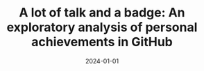 ---
title: "A lot of talk and a badge: An exploratory analysis of personal achievements in GitHub"
collection: publications
category: manuscripts
permalink: /publication/2024-01-01-A-lot-of-talk-and-a-badge-An-exploratory-analysis-of-personal-achievements-in-GitHub
date: 2024-01-01
venue: 'Inf. Softw. Technol.'
paperurl: 'https://doi.org/10.1016/j.infsof.2024.107561'
citation: ' Fabio Calefato,  Luigi Quaranta,  Filippo Lanubile, &quot;A lot of talk and a badge: An exploratory analysis of personal achievements in GitHub.&quot; <i>Inf. Softw. Technol.</i>, 2024. DOI: <a href="https://doi.org/10.1016/j.infsof.2024.107561">10.1016/j.infsof.2024.107561</a>.'
doi: 10.1016/j.infsof.2024.107561'
---